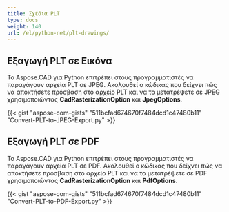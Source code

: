 ```yaml
---
title: Σχέδια PLT
type: docs
weight: 140
url: /el/python-net/plt-drawings/
---
```


## **Εξαγωγή PLT σε Εικόνα**

Το Aspose.CAD για Python επιτρέπει στους προγραμματιστές να παραγάγουν αρχεία PLT σε JPEG. Ακολουθεί ο κώδικας που δείχνει πώς να αποκτήσετε πρόσβαση στο αρχείο PLT και να το μετατρέψετε σε JPEG χρησιμοποιώντας **CadRasterizationOption** και **JpegOptions**.

{{< gist "aspose-com-gists" "511bcfad674670f7484dcd1c47480b11" "Convert-PLT-to-JPEG-Export.py" >}}

## **Εξαγωγή PLT σε PDF**

Το Aspose.CAD για Python επιτρέπει στους προγραμματιστές να παραγάγουν αρχεία PLT σε PDF. Ακολουθεί ο κώδικας που δείχνει πώς να αποκτήσετε πρόσβαση στο αρχείο PLT και να το μετατρέψετε σε PDF χρησιμοποιώντας **CadRasterizationOption** και **PdfOptions**.

{{< gist "aspose-com-gists" "511bcfad674670f7484dcd1c47480b11" "Convert-PLT-to-PDF-Export.py" >}}
